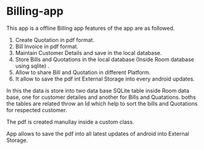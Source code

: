 # Billing-app
This app is a offline Billing app features of the app are as followed.
1. Create Quotation in pdf format.
2. Bill Invoice in pdf format.
3. Maintain Customer Details and save in the local database.
4. Store Bills and Quotations in the local database (Inside Room database using sqlite) .
5. Allow to share Bill and Quotation in different Platform.
6. It allow to save the pdf int External Storage into every android updates.  

In this the data is store into two data base  SQLite table inside Room data base, one for customer detailes and another for Bills and Quatations.
boths the tables are related throw an Id which help to sort the bills and Quotations for respected customer. 
 
 The pdf is created manullay inside a custom class.
 
 App allows to save the pdf into all latest updates of android into External Storage.
